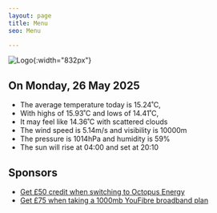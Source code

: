 ```yaml
---
layout: page
title: Menu
seo: Menu

---
```


![Logo](/images/logo.jpg){:width="832px"}

<!-- weather_marker starts -->
## On Monday, 26 May 2025

- The average temperature today is 15.24˚C,
- With highs of 15.93˚C and lows of 14.41˚C,
- It may feel like 14.36˚C with scattered clouds
- The wind speed is 5.14m/s and visibility is 10000m
- The pressure is 1014hPa and humidity is 59%
- The sun will rise at 04:00 and set at 20:10

<!-- weather_marker ends -->

## Sponsors

- [Get £50 credit when switching to Octopus Energy](https://bit.ly/3oD1nnS)
- [Get £75 when taking a 1000mb YouFibre broadband plan](https://aklam.io/91zWhU?)
